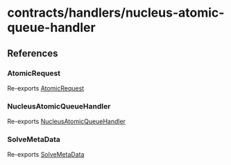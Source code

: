 # contracts/handlers/nucleus-atomic-queue-handler

## References

### AtomicRequest

Re-exports [AtomicRequest](nucleus-atomic-queue-handler.md#atomicrequest)

### NucleusAtomicQueueHandler

Re-exports [NucleusAtomicQueueHandler](nucleus-atomic-queue-handler.md#nucleusatomicqueuehandler)

### SolveMetaData

Re-exports [SolveMetaData](nucleus-atomic-queue-handler.md#solvemetadata)
